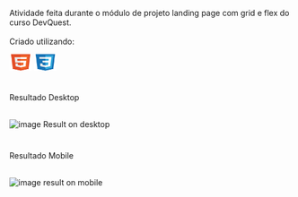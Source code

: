 Atividade feita durante o módulo de  projeto landing page com grid e flex do curso DevQuest.<br><br>
Criado utilizando:

 <img align="center" alt="HTML" height="30" width="40" src="https://raw.githubusercontent.com/devicons/devicon/master/icons/html5/html5-original.svg">  <img align="center" alt="CSS" height="30" width="40" src="https://raw.githubusercontent.com/devicons/devicon/master/icons/css3/css3-original.svg">



#
Resultado Desktop<br><br>


<img src="./src/images/design/desktop-design.jpgop.png" alt="image Result on desktop" width="432" height="1300">

#
Resultado Mobile<br><br>

<img src="./src/images/design/mobile-design.jpgile.png" alt="image result on mobile" width="125" height="1745">
